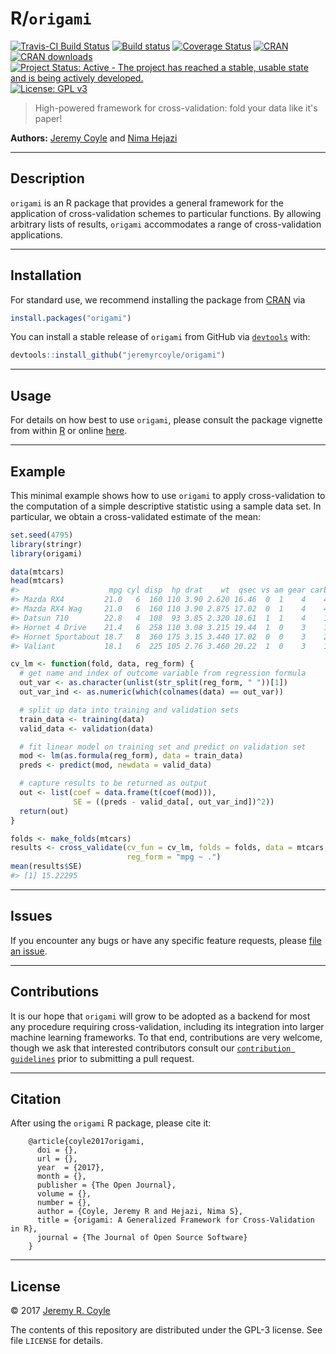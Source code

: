 
<!-- README.md is generated from README.Rmd. Please edit that file -->
R/`origami`
===========

[![Travis-CI Build Status](https://travis-ci.org/jeremyrcoyle/origami.svg?branch=master)](https://travis-ci.org/jeremyrcoyle/origami) [![Build status](https://ci.appveyor.com/api/projects/status/i5qwp8cjb4j4x329?svg=true)](https://ci.appveyor.com/project/jeremyrcoyle/origami) [![Coverage Status](https://img.shields.io/codecov/c/github/jeremyrcoyle/origami/master.svg)](https://codecov.io/github/jeremyrcoyle/origami?branch=master) [![CRAN](http://www.r-pkg.org/badges/version/origami)](http://www.r-pkg.org/pkg/origami) [![CRAN downloads](https://cranlogs.r-pkg.org/badges/origami)](https://CRAN.R-project.org/package=origami) [![Project Status: Active - The project has reached a stable, usable state and is being actively developed.](http://www.repostatus.org/badges/latest/active.svg)](http://www.repostatus.org/#active) [![License: GPL v3](https://img.shields.io/badge/License-GPL%20v3-blue.svg)](http://www.gnu.org/licenses/gpl-3.0)

> High-powered framework for cross-validation: fold your data like it's paper!

**Authors:** [Jeremy Coyle](https://github.com/jeremyrcoyle) and [Nima Hejazi](http://nimahejazi.org)

------------------------------------------------------------------------

Description
-----------

`origami` is an R package that provides a general framework for the application of cross-validation schemes to particular functions. By allowing arbitrary lists of results, `origami` accommodates a range of cross-validation applications.

------------------------------------------------------------------------

Installation
------------

For standard use, we recommend installing the package from [CRAN](https://cran.r-project.org/) via

``` r
install.packages("origami")
```

You can install a stable release of `origami` from GitHub via [`devtools`](https://www.rstudio.com/products/rpackages/devtools/) with:

``` r
devtools::install_github("jeremyrcoyle/origami")
```

------------------------------------------------------------------------

Usage
-----

For details on how best to use `origami`, please consult the package vignette from within [R](https://www.r-project.org/) or online [here](http://nimahejazi.org/origami/articles/generalizedCV.html).

------------------------------------------------------------------------

Example
-------

This minimal example shows how to use `origami` to apply cross-validation to the computation of a simple descriptive statistic using a sample data set. In particular, we obtain a cross-validated estimate of the mean:

``` r
set.seed(4795)
library(stringr)
library(origami)

data(mtcars)
head(mtcars)
#>                    mpg cyl disp  hp drat    wt  qsec vs am gear carb
#> Mazda RX4         21.0   6  160 110 3.90 2.620 16.46  0  1    4    4
#> Mazda RX4 Wag     21.0   6  160 110 3.90 2.875 17.02  0  1    4    4
#> Datsun 710        22.8   4  108  93 3.85 2.320 18.61  1  1    4    1
#> Hornet 4 Drive    21.4   6  258 110 3.08 3.215 19.44  1  0    3    1
#> Hornet Sportabout 18.7   8  360 175 3.15 3.440 17.02  0  0    3    2
#> Valiant           18.1   6  225 105 2.76 3.460 20.22  1  0    3    1

cv_lm <- function(fold, data, reg_form) {
  # get name and index of outcome variable from regression formula
  out_var <- as.character(unlist(str_split(reg_form, " "))[1])
  out_var_ind <- as.numeric(which(colnames(data) == out_var))

  # split up data into training and validation sets
  train_data <- training(data)
  valid_data <- validation(data)

  # fit linear model on training set and predict on validation set
  mod <- lm(as.formula(reg_form), data = train_data)
  preds <- predict(mod, newdata = valid_data)

  # capture results to be returned as output
  out <- list(coef = data.frame(t(coef(mod))),
              SE = ((preds - valid_data[, out_var_ind])^2))
  return(out)
}

folds <- make_folds(mtcars)
results <- cross_validate(cv_fun = cv_lm, folds = folds, data = mtcars,
                          reg_form = "mpg ~ .")
mean(results$SE)
#> [1] 15.22295
```

------------------------------------------------------------------------

Issues
------

If you encounter any bugs or have any specific feature requests, please [file an issue](https://github.com/jeremyrcoyle/origami/issues).

------------------------------------------------------------------------

Contributions
-------------

It is our hope that `origami` will grow to be adopted as a backend for most any procedure requiring cross-validation, including its integration into larger machine learning frameworks. To that end, contributions are very welcome, though we ask that interested contributors consult our [`contribution guidelines`](https://github.com/jeremyrcoyle/origami/blob/master/CONTRIBUTING.md) prior to submitting a pull request.

------------------------------------------------------------------------

Citation
--------

After using the `origami` R package, please cite it:

        @article{coyle2017origami,
          doi = {},
          url = {},
          year  = {2017},
          month = {},
          publisher = {The Open Journal},
          volume = {},
          number = {},
          author = {Coyle, Jeremy R and Hejazi, Nima S},
          title = {origami: A Generalized Framework for Cross-Validation in R},
          journal = {The Journal of Open Source Software}
        }

------------------------------------------------------------------------

License
-------

© 2017 [Jeremy R. Coyle](https://github.com/jeremyrcoyle)

The contents of this repository are distributed under the GPL-3 license. See file `LICENSE` for details.

